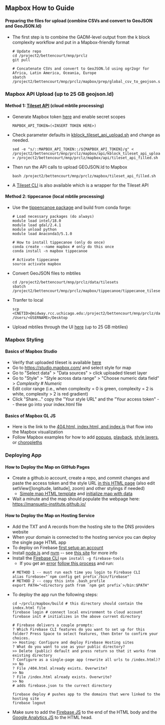 ## Mapbox How to Guide ##

#### Preparing the files for upload (combine CSVs and convert to GeoJSON and GeoJSON.ld)  ####
* The first step is to combine the GADM-level output from the k block complexity workflow and put in a Mapbox-friendly format
  ```
  # Update repo
  cd /project2/bettencourt/mnp/prclz
  git pull
  
  # Concatenate CSVs and convert to GeoJSON.ld using ogr2ogr for Africa, Latin America, Oceania, Europe
  sbatch /project2/bettencourt/mnp/prclz/mapbox/prep/global_csv_to_geojson.sbatch
  ``` 

### Mapbox API Upload (up to 25 GB geojson.ld) ###

 #### Method 1: [Tileset API](https://docs.mapbox.com/api/maps/#tilesets) (cloud mbtile processing) ####
 * Generate Mapbox token [here](https://account.mapbox.com/access-tokens/create) and enable secret scopes
    ```
    MAPBOX_API_TOKEN=(<INSERT TOKEN HERE>)
    ```
 * Check parameter defaults in [kblock_tileset_api_upload.sh](https://github.com/mansueto-institute/prclz/blob/master/mapbox/api/kblock_tileset_api_upload.sh) and change as needed.
    ```
    sed -e "s/::MAPBOX_API_TOKEN::/${MAPBOX_API_TOKEN}/g" < /project2/bettencourt/mnp/prclz/mapbox/api/kblock_tileset_api_upload.sh > /project2/bettencourt/mnp/prclz/mapbox/api/tileset_api_filled.sh
    ```
 * Then run the API calls to upload GEOJSON.ld to Mapbox 
    ```
    bash /project2/bettencourt/mnp/prclz/mapbox/tileset_api_filled.sh
    ```
 * A [Tileset CLI](https://github.com/mapbox/tilesets-cli/) is also available which is a wrapper for the Tileset API 
 
 #### Method 2: tippecanoe (local mbtile processing) ####
 * Use the [tippencanoe package](https://github.com/mapbox/tippecanoe) and build from conda forge:
   ```
   # Load necessary packages (do always)
   module load intel/18.0
   module load gdal/2.4.1 
   module unload python
   module load Anaconda3/5.1.0
   
   # How to install tippecanoe (only do once)
   conda create --name mapbox # only do this once
   conda install -n mapbox tippecanoe
   
   # Activate tippecanoe 
   source activate mapbox
   ```
 * Convert GeoJSON files to mbtiles
   ```
   cd /project2/bettencourt/mnp/prclz/data/tilesets
   sbatch /project2/bettencourt/mnp/prclz/mapbox/tippecanoe/tippecanoe_tileset.sbatch
   ```
 * Tranfer to local
   ```
   scp <CNETID>@midway.rcc.uchicago.edu:/project2/bettencourt/mnp/prclz/data/tilesets/full_zoom.mbtiles  /Users/<USERNAME>/Desktop
   ```
 * Upload mbtiles through the UI [here](https://studio.mapbox.com/tilesets/) (up to 25 GB mbtiles)

### Mapbox Styling ###

  #### Basics of Mapbox Studio ####
  * Verify that uploaded tileset is available [here](https://studio.mapbox.com/tilesets/)
  * Go to https://studio.mapbox.com/ and select style for map
  * Go to "Select data" > "Data sources" > click uploaded tileset layer 
  * Go to "Style" > "Style across data range" > "Choose numeric data field" > *Complexity # Numeric*
  * Edit color range (i.e., when complexity = 0 is green, complexity = 2 is white, complexity > 2 is red gradient)
  * Click "Share..." copy the "Your style URL" and the "Your access token" -- these go into your index.html file
  
  #### Basics of Mapbox GL JS ####
  * Here is the link to the [404.html, index.html, and index.js](https://github.com/mansueto-institute/prclz/tree/master/mapbox/build) that flow into the Mapbox visualization
  * Follow Mapbox examples for how to add [popups](https://docs.mapbox.com/mapbox-gl-js/example/popup-on-click/), [playback](https://docs.mapbox.com/mapbox-gl-js/example/playback-locations/), [style layers](https://docs.mapbox.com/mapbox-gl-js/example/setstyle/), or [choropleths](https://docs.mapbox.com/help/tutorials/choropleth-studio-gl-pt-2/)
  
### Deploying App ###

  #### How to Deploy the Map on GitHub Pages ####
  * Create a github.io account, create a repo, and commit changes and paste the access token and the style URL [in this HTML page](https://github.com/mansueto-institute/mansueto-institute.github.io/blob/master/_includes/mapbox.html) (also edit setView([longitude, latitude], zoom) and other stylings if needed)
      * [Simple map HTML template](https://docs.mapbox.com/mapbox-gl-js/example/simple-map/) and [initialize map with data](https://docs.mapbox.com/help/tutorials/mapbox-gl-js-expressions/#initialize-a-map-with-data)
  * Wait a minute and the map should populate the webpage here: https://mansueto-institute.github.io/
 
  #### How to Deploy the Map on Hosting Service ####
  * Add the TXT and A records from the hosting site to the DNS providers website
  * When your domain is connected to the hosting service you can deploy the single page HTML app
  * To deploy on Firebase [first setup an account](https://console.firebase.google.com/u/0/)
  * Install [node.js](https://nodejs.org/en/download/) and [nvm](https://github.com/nvm-sh/nvm) -- see [this site](https://docs.npmjs.com/downloading-and-installing-node-js-and-npm) for more info
  * Install the [Firebase CLI](https://firebase.google.com/docs/cli#install_the_firebase_cli) `npm install -g firebase-tools`
    * If you get an [error](https://docs.npmjs.com/resolving-eacces-permissions-errors-when-installing-packages-globally) [follow this process](https://docs.npmjs.com/resolving-eacces-permissions-errors-when-installing-packages-globally) and run:
    ```
    # METHOD 1 -- must run each time you login to Firebase CLI
    alias firebase="`npm config get prefix`/bin/firebase"` 
    # METHOD 2 -- copy this into .bash_profile
    export PATH="<directory path from `npm get prefix`>/bin:$PATH"
    ```
  * To deploy the app run the following steps:
    ```
    cd ~/prclz/mapbox/build # this directory should contain the index.html file
    firebase login # connect local environment to cloud account
    firebase init # initializes in the above current directory
    
    # Firebase delivers a couple prompts:
    ? Which Firebase CLI features do you want to set up for this folder? Press Space to select features, then Enter to confirm your choices.
    >> Hosting: Configure and deploy Firebase Hosting sites
    ? What do you want to use as your public directory? 
    >> Delete (public) default and press return so that it works from existing directory 
    ? Configure as a single-page app (rewrite all urls to /index.html)? 
    >> No
    ? File /404.html already exists. Overwrite? 
    >> No
    ? File /index.html already exists. Overwrite? 
    >> No
    # adds firebase.json to the currect directory
    
    firebase deploy # pushes app to the domains that were linked to the hosting site
    firebase logout
    ```
   * Make sure to add the [Firebase JS](https://github.com/mansueto-institute/prclz/blob/master/mapbox/build/index.html#L143) to the end of the HTML body and the [Google Analytics JS](https://github.com/mansueto-institute/prclz/blob/master/mapbox/build/index.html#L56) to the HTML head.
    
